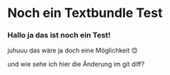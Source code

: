 # Noch ein Textbundle Test

### Hallo ja das ist noch ein Test!
juhuuu das wäre ja doch eine Möglichkeit 😊 

und wie sehe ich hier die Änderung im git diff?

